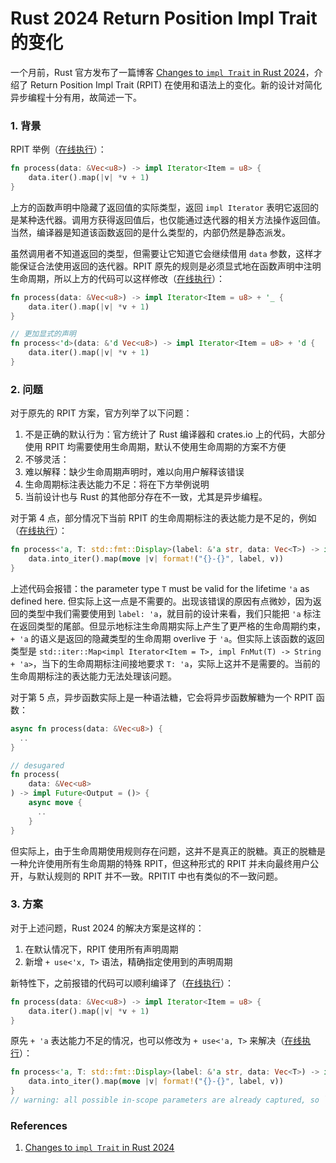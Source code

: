 # Rust 2024 Return Position Impl Trait 的变化

一个月前，Rust 官方发布了一篇博客 [Changes to `impl Trait` in Rust 2024](https://blog.rust-lang.org/2024/09/05/impl-trait-capture-rules.html)，介绍了 Return Position Impl Trait (RPIT) 在使用和语法上的变化。新的设计对简化异步编程十分有用，故简述一下。

### 1. 背景

RPIT 举例（[在线执行](https://play.rust-lang.org/?version=stable&mode=debug&edition=2021&gist=cc36dc9420e0d02f1f15e37ce9a04f6a)）：

```Rust
fn process(data: &Vec<u8>) -> impl Iterator<Item = u8> {
    data.iter().map(|v| *v + 1)
}
```

上方的函数声明中隐藏了返回值的实际类型，返回 `impl Iterator` 表明它返回的是某种迭代器。调用方获得返回值后，也仅能通过迭代器的相关方法操作返回值。当然，编译器是知道该函数返回的是什么类型的，内部仍然是静态派发。

虽然调用者不知道返回的类型，但需要让它知道它会继续借用 `data` 参数，这样才能保证合法使用返回的迭代器。RPIT 原先的规则是必须显式地在函数声明中注明生命周期，所以上方的代码可以这样修改（[在线执行](https://play.rust-lang.org/?version=stable&mode=debug&edition=2021&gist=97b6c616e644e75b5cd41c7374e588fe)）：

```rust
fn process(data: &Vec<u8>) -> impl Iterator<Item = u8> + '_ {
    data.iter().map(|v| *v + 1)
}

// 更加显式的声明
fn process<'d>(data: &'d Vec<u8>) -> impl Iterator<Item = u8> + 'd {
    data.iter().map(|v| *v + 1)
}
```

### 2. 问题

对于原先的 RPIT 方案，官方列举了以下问题：

1. 不是正确的默认行为：官方统计了 Rust 编译器和 crates.io 上的代码，大部分使用 RPIT 均需要使用生命周期，默认不使用生命周期的方案不方便
2. 不够灵活：
3. 难以解释：缺少生命周期声明时，难以向用户解释该错误
4. 生命周期标注表达能力不足：将在下方举例说明
5. 当前设计也与 Rust 的其他部分存在不一致，尤其是异步编程。

对于第 4 点，部分情况下当前 RPIT 的生命周期标注的表达能力是不足的，例如（[在线执行](https://play.rust-lang.org/?version=nightly&mode=debug&edition=2021&gist=dd220df1f954d1f3e0c8b65d7d911b82)）：

```rust
fn process<'a, T: std::fmt::Display>(label: &'a str, data: Vec<T>) -> impl Iterator<Item = String> + 'a {
    data.into_iter().map(move |v| format!("{}-{}", label, v))
}
```

上述代码会报错：the parameter type `T` must be valid for the lifetime `'a` as defined here. 但实际上这一点是不需要的。出现该错误的原因有点微妙，因为返回的类型中我们需要使用到 `label: 'a`，就目前的设计来看，我们只能把 `'a` 标注在返回类型的尾部。但显示地标注生命周期实际上产生了更严格的生命周期约束，`+ 'a` 的语义是返回的隐藏类型的生命周期 overlive 于 `'a`。但实际上该函数的返回类型是 `std::iter::Map<impl Iterator<Item = T>, impl FnMut(T) -> String + 'a>`，当下的生命周期标注间接地要求 `T: 'a`，实际上这并不是需要的。当前的生命周期标注的表达能力无法处理该问题。

对于第 5 点，异步函数实际上是一种语法糖，它会将异步函数解糖为一个 RPIT 函数：

```rust
async fn process(data: &Vec<u8>) {
  ..
}

// desugared
fn process(
    data: &Vec<u8>
) -> impl Future<Output = ()> {
    async move {
      ..
    }
}
```

但实际上，由于生命周期使用规则存在问题，这并不是真正的脱糖。真正的脱糖是一种允许使用所有生命周期的特殊 RPIT，但这种形式的 RPIT 并未向最终用户公开，与默认规则的 RPIT 并不一致。RPITIT 中也有类似的不一致问题。

### 3. 方案

对于上述问题，Rust 2024 的解决方案是这样的：

1. 在默认情况下，RPIT 使用所有声明周期
2. 新增 `+ use<'x, T>` 语法，精确指定使用到的声明周期

新特性下，之前报错的代码可以顺利编译了（[在线执行](https://play.rust-lang.org/?version=nightly&mode=debug&edition=2024&gist=5e4d40e79a81f561d5b64e50f27f7341)）：

```rust
fn process(data: &Vec<u8>) -> impl Iterator<Item = u8> {
    data.iter().map(|v| *v + 1)
}
```

原先 `+ 'a` 表达能力不足的情况，也可以修改为 `+ use<'a, T>` 来解决（[在线执行](https://play.rust-lang.org/?version=nightly&mode=debug&edition=2024&gist=180b5d8ffc03314d2c420863d2e11c65)）：

```rust
fn process<'a, T: std::fmt::Display>(label: &'a str, data: Vec<T>) -> impl Iterator<Item = String> + use<'a, T> {
    data.into_iter().map(move |v| format!("{}-{}", label, v))
}
// warning: all possible in-scope parameters are already captured, so `use<...>` syntax is redundant
```

### References

1. [Changes to `impl Trait` in Rust 2024](https://blog.rust-lang.org/2024/09/05/impl-trait-capture-rules.html)